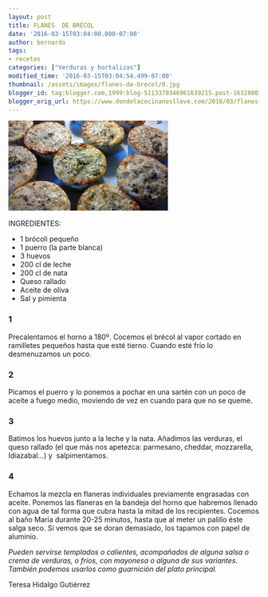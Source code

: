 ```yaml
---
layout: post
title: FLANES  DE BRÉCOL
date: '2016-03-15T03:04:00.000-07:00'
author: bernardo
tags:
- recetas
categories: ["Verduras y hortalizas"]
modified_time: '2016-03-15T03:04:54.499-07:00'
thumbnail: /assets/images/flanes-de-brecol/0.jpg
blogger_id: tag:blogger.com,1999:blog-5113370346961639215.post-1632800171036316515
blogger_orig_url: https://www.dondelacocinanoslleve.com/2016/03/flanes-de-brecol.html
---
```


![](/assets/images/flanes-de-brecol/0.jpg)

  
INGREDIENTES:
* 1 brócoli pequeño
* 1 puerro (la parte blanca)
* 3 huevos
* 200 cl de leche
* 200 cl de nata
* Queso rallado 
* Aceite de oliva
* Sal y pimienta  

### 1

Precalentamos el horno a 180º. Cocemos el brécol al vapor cortado en ramilletes pequeños hasta que esté tierno. Cuando esté frío lo desmenuzamos un poco.  

### 2

Picamos el puerro y lo ponemos a pochar en una sartén con un poco de aceite a fuego medio, moviendo de vez en cuando para que no se queme.  

### 3

Batimos los huevos junto a la leche y la nata. Añadimos las verduras, el queso rallado (el que más nos apetezca: parmesano, cheddar, mozzarella, Idiazabal…) y  salpimentamos.  

### 4

Echamos la mezcla en flaneras individuales previamente engrasadas con aceite. Ponemos las flaneras en la bandeja del horno que habremos llenado con agua de tal forma que cubra hasta la mitad de los recipientes. Cocemos al baño María durante 20-25 minutos, hasta que al meter un palillo éste salga seco. Si vemos que se doran demasiado, los tapamos con papel de aluminio.  

_Pueden servirse templados o calientes, acompañados de alguna salsa o crema de verduras, o fríos, con mayonesa o alguna de sus variantes. También podemos usarlos como guarnición del plato principal._

Teresa Hidalgo Gutiérrez
